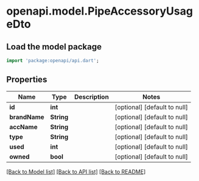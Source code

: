 # openapi.model.PipeAccessoryUsageDto

## Load the model package
```dart
import 'package:openapi/api.dart';
```

## Properties
Name | Type | Description | Notes
------------ | ------------- | ------------- | -------------
**id** | **int** |  | [optional] [default to null]
**brandName** | **String** |  | [optional] [default to null]
**accName** | **String** |  | [optional] [default to null]
**type** | **String** |  | [optional] [default to null]
**used** | **int** |  | [optional] [default to null]
**owned** | **bool** |  | [optional] [default to null]

[[Back to Model list]](../README.md#documentation-for-models) [[Back to API list]](../README.md#documentation-for-api-endpoints) [[Back to README]](../README.md)


